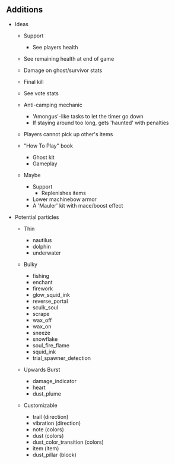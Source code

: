
## Additions

- Ideas

  - Support
    - See players health
  - See remaining health at end of game
  - Damage on ghost/survivor stats
  - Final kill
  - See vote stats

  - Anti-camping mechanic
    - 'Amongus'-like tasks to let the timer go down
    - If staying around too long, gets 'haunted' with penalties
  
  - Players cannot pick up other's items
  - "How To Play" book
    - Ghost kit
    - Gameplay
  
  - Maybe
    - Support
      - Replenishes items
    - Lower machinebow armor
    - A 'Mauler' kit with mace/boost effect

- Potential particles

  - Thin
    - nautilus
    - dolphin
    - underwater

  - Bulky
    - fishing
    - enchant
    - firework
    - glow_squid_ink
    - reverse_portal
    - sculk_soul
    - scrape
    - wax_off
    - wax_on
    - sneeze
    - snowflake
    - soul_fire_flame
    - squid_ink
    - trial_spawner_detection

  - Upwards Burst
    - damage_indicator
    - heart
    - dust_plume

  - Customizable
    - trail (direction)
    - vibration (direction)
    - note (colors)
    - dust (colors)
    - dust_color_transition (colors)
    - item (item)
    - dust_pillar (block)
